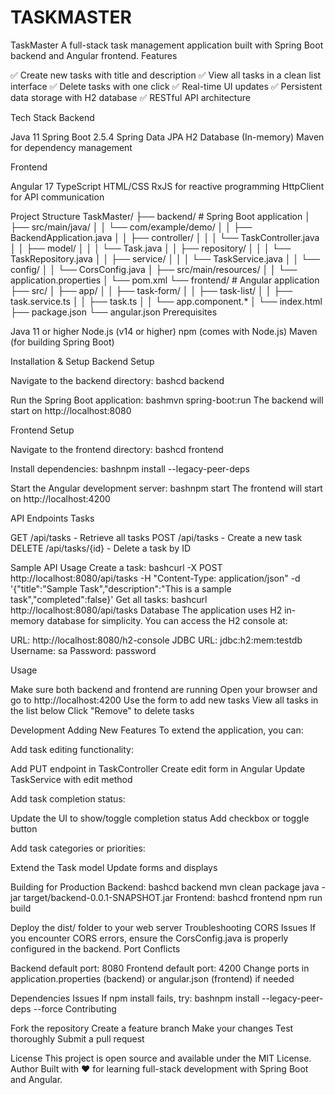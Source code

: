 # TASKMASTER
TaskMaster A full-stack task management application built with Spring Boot backend and Angular frontend. Features

✅ Create new tasks with title and description ✅ View all tasks in a clean list interface ✅ Delete tasks with one click ✅ Real-time UI updates ✅ Persistent data storage with H2 database ✅ RESTful API architecture

Tech Stack Backend

Java 11 Spring Boot 2.5.4 Spring Data JPA H2 Database (In-memory) Maven for dependency management

Frontend

Angular 17 TypeScript HTML/CSS RxJS for reactive programming HttpClient for API communication

Project Structure TaskMaster/ ├── backend/ # Spring Boot application │ ├── src/main/java/ │ │ └── com/example/demo/ │ │ ├── BackendApplication.java │ │ ├── controller/ │ │ │ └── TaskController.java │ │ ├── model/ │ │ │ └── Task.java │ │ ├── repository/ │ │ │ └── TaskRepository.java │ │ ├── service/ │ │ │ └── TaskService.java │ │ └── config/ │ │ └── CorsConfig.java │ ├── src/main/resources/ │ │ └── application.properties │ └── pom.xml └── frontend/ # Angular application ├── src/ │ ├── app/ │ │ ├── task-form/ │ │ ├── task-list/ │ │ ├── task.service.ts │ │ ├── task.ts │ │ └── app.component.* │ └── index.html ├── package.json └── angular.json Prerequisites

Java 11 or higher Node.js (v14 or higher) npm (comes with Node.js) Maven (for building Spring Boot)

Installation & Setup Backend Setup

Navigate to the backend directory: bashcd backend

Run the Spring Boot application: bashmvn spring-boot:run The backend will start on http://localhost:8080

Frontend Setup

Navigate to the frontend directory: bashcd frontend

Install dependencies: bashnpm install --legacy-peer-deps

Start the Angular development server: bashnpm start The frontend will start on http://localhost:4200

API Endpoints Tasks

GET /api/tasks - Retrieve all tasks POST /api/tasks - Create a new task DELETE /api/tasks/{id} - Delete a task by ID

Sample API Usage Create a task: bashcurl -X POST http://localhost:8080/api/tasks
-H "Content-Type: application/json"
-d '{"title":"Sample Task","description":"This is a sample task","completed":false}' Get all tasks: bashcurl http://localhost:8080/api/tasks Database The application uses H2 in-memory database for simplicity. You can access the H2 console at:

URL: http://localhost:8080/h2-console JDBC URL: jdbc:h2:mem:testdb Username: sa Password: password

Usage

Make sure both backend and frontend are running Open your browser and go to http://localhost:4200 Use the form to add new tasks View all tasks in the list below Click "Remove" to delete tasks

Development Adding New Features To extend the application, you can:

Add task editing functionality:

Add PUT endpoint in TaskController Create edit form in Angular Update TaskService with edit method

Add task completion status:

Update the UI to show/toggle completion status Add checkbox or toggle button

Add task categories or priorities:

Extend the Task model Update forms and displays

Building for Production Backend: bashcd backend mvn clean package java -jar target/backend-0.0.1-SNAPSHOT.jar Frontend: bashcd frontend npm run build

Deploy the dist/ folder to your web server
Troubleshooting CORS Issues If you encounter CORS errors, ensure the CorsConfig.java is properly configured in the backend. Port Conflicts

Backend default port: 8080 Frontend default port: 4200 Change ports in application.properties (backend) or angular.json (frontend) if needed

Dependencies Issues If npm install fails, try: bashnpm install --legacy-peer-deps --force Contributing

Fork the repository Create a feature branch Make your changes Test thoroughly Submit a pull request

License This project is open source and available under the MIT License. Author Built with ❤️ for learning full-stack development with Spring Boot and Angular. 
